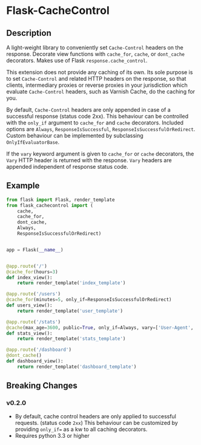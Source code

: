 # Flask-CacheControl

## Description

A light-weight library to conveniently set `Cache-Control`
headers on the response. Decorate view functions with
`cache_for`, `cache`, or `dont_cache` decorators. Makes use of
Flask `response.cache_control`.

This extension does not provide any caching of its own. Its sole
purpose is to set `Cache-Control` and related HTTP headers on the
response, so that clients, intermediary proxies or reverse proxies
in your jurisdiction which evaluate `Cache-Control` headers, such as
Varnish Cache, do the caching for you.

By default, `Cache-Control` headers are only appended in case of a
successful response (status code 2xx). This behaviour can be controlled
with the `only_if` argument to `cache_for` and `cache` decorators. Included
options are `Always`, `ResponseIsSuccessful`, `ResponseIsSuccessfulOrRedirect`. Custom behaviour can be implemented by subclassing `OnlyIfEvaluatorBase`.

If the `vary` keyword argument is given to `cache_for` or `cache` 
decorators, the `Vary` HTTP header is returned with the response.
`Vary` headers are appended independent of response status code.

## Example
```python
from flask import Flask, render_template
from flask_cachecontrol import (
    cache,
    cache_for,
    dont_cache,
    Always, 
    ResponseIsSuccessfulOrRedirect)


app = Flask(__name__)


@app.route('/')
@cache_for(hours=3)
def index_view():
    return render_template('index_template')

@app.route('/users')
@cache_for(minutes=5, only_if=ResponseIsSuccessfulOrRedirect)
def users_view():
    return render_template('user_template')

@app.route('/stats')
@cache(max_age=3600, public=True, only_if=Always, vary=['User-Agent', 'Referer'])
def stats_view():
    return render_template('stats_template')

@app.route('/dashboard')
@dont_cache()
def dashboard_view():
    return render_template('dashboard_template')
```

## Breaking Changes

### v0.2.0
- By default, cache control headers are only applied to successful requests. (status code `2xx`) This behaviour can be customized by providing `only_if=` as a kw to all caching decorators.
- Requires python 3.3 or higher
